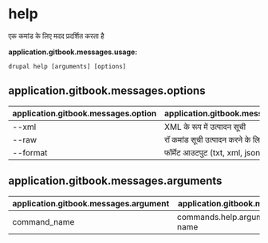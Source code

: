 # help
एक कमांड के लिए मदद प्रदर्शित करता है

**application.gitbook.messages.usage:**
```
drupal help [arguments] [options]
```

## application.gitbook.messages.options
application.gitbook.messages.option | application.gitbook.messages.details
-------|-------------
--xml | XML के रूप में उत्पादन सूची
--raw | रॉ कमांड सूची उत्पादन करने के लिए
--format | फॉर्मेट आउटपुट (txt, xml, json, or md)

## application.gitbook.messages.arguments
application.gitbook.messages.argument | application.gitbook.messages.details
---------|-------------
command_name | commands.help.arguments.command-name
